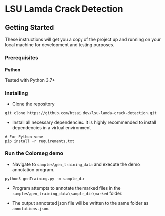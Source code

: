 # LSU Lamda Crack Detection

## Getting Started

These instructions will get you a copy of the project up and running on your local machine for development and testing purposes.

### Prerequisites

#### Python
Tested with Python 3.7+

### Installing

- Clone the repository
```console
git clone https://github.com/btsai-dev/lsu-lamda-crack-detection.git
```

- Install all necessary dependencies. It is highly recommended to install dependencies in a virtual environment
```console
# For Python venv
pip install -r requirements.txt
```

### Run the Colorseg demo
- Navigate to ```samples\gen_training_data```  and execute the demo annotation program.
```console
python3 genTraining.py -m sample_dir
```
- Program attempts to annotate the marked files in the ```samples\gen_training_data\sample_dir\marked``` folder.

- The output annotated json file will be written to the same folder as ```annotations.json```.